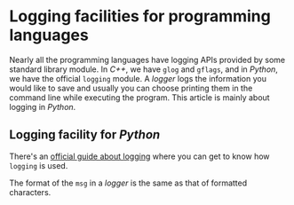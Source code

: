 # Logging facilities for programming languages

Nearly all the programming languages have logging APIs provided by some standard library module. In _C++_, we have
`glog` and `gflags`, and in _Python_, we have the official `logging` module. A _logger_ logs the information you would
like to save and usually you can choose printing them in the command line while executing the program.
This article is mainly about logging in _Python_.

## Logging facility for _Python_

There's an [official guide about logging](https://docs.python.org/3/library/logging.html) where you can get to know how 
`logging` is used.

The format of the `msg` in a _logger_ is the same as that of formatted characters.
